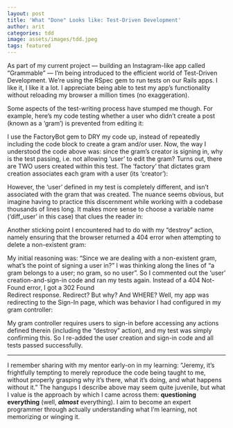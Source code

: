 ```yaml
---
layout: post
title: 'What "Done" Looks like: Test-Driven Development'
author: arit
categories: tdd
image: assets/images/tdd.jpeg
tags: featured
---
```


As part of my current project — building an Instagram-like app called “Grammable” — I’m being introduced to the efficient world of Test-Driven Development. We’re using the RSpec gem to run tests on our Rails apps. I like it, I like it a lot. I appreciate being able to test my app’s functionality without reloading my browser a million times (no exaggeration).

Some aspects of the test-writing process have stumped me though. For example, here’s my code testing whether a user who didn’t create a post (known as a ‘gram’) is prevented from editing it:

I use the FactoryBot gem to DRY my code up, instead of repeatedly including the code block to create a gram and/or user. Now, the way I understood the code above was: since the gram’s creator is signing in, why is the test passing, i.e. not allowing ‘user’ to edit the gram? Turns out, there are TWO users created within this test. The ‘factory’ that dictates gram creation associates each gram with a user (its ‘creator’):

However, the ‘user’ defined in my test is completely different, and isn’t associated with the gram that was created. The nuance seems obvious, but imagine having to practice this discernment while working with a codebase thousands of lines long. It makes more sense to choose a variable name (‘diff_user’ in this case) that clues the reader in:

Another sticking point I encountered had to do with my “destroy” action, namely ensuring that the browser returned a 404 error when attempting to delete a non-existent gram:

My initial reasoning was: “Since we are dealing with a non-existent gram, what’s the point of signing a user in?” I was thinking along the lines of “a gram belongs to a user; no gram, so no user”. So I commented out the ‘user’ creation-and-sign-in code and ran my tests again. ️Instead of a 404 Not-Found error, I got a 302 Found  
Redirect response. Redirect? But why? And WHERE? Well, my app was redirecting to the Sign-In page, which was behavior I had configured in my gram controller:  

My gram controller requires users to sign-in before accessing any actions defined therein (including the “destroy” action), and my test was simply confirming this. So I re-added the user creation and sign-in code and all tests passed successfully.

---

I remember sharing with my mentor early-on in my learning: “Jeremy, it’s frightfully tempting to merely reproduce the code being taught to me, without properly grasping why it’s there, what it’s doing, and what happens without it.” The hangups I describe above may seem quite juvenile, but what I value is the approach by which I came across them:  **questioning everything**  (well,  **_almost_**  everything). I aim to become an expert programmer through actually understanding what I’m learning, not memorizing or winging it.